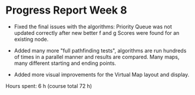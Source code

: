 # Progress Report Week 8

- Fixed the final issues with the algorithms: Priority Queue was not updated correctly after new better f and g Scores were found for an existing node.

- Added many more "full pathfinding tests", algorithms are run hundreds of times in a parallel manner and results are compared. Many maps, many different starting and ending points.

- Added more visual improvements for the Virtual Map layout and display.

Hours spent: 6 h (course total 72 h)
